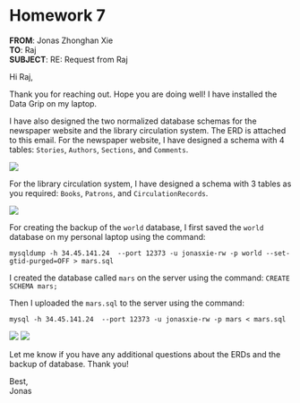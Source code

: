 # Homework 7

**FROM**: Jonas Zhonghan Xie  
**TO**: Raj  
**SUBJECT**: RE: Request from Raj

Hi Raj,

Thank you for reaching out. Hope you are doing well! I have installed the Data Grip on my laptop.

I have also designed the two normalized database schemas for the newspaper website and the library circulation system. The ERD is attached to this email. For the newspaper website, I have designed a schema with 4 tables: `Stories`, `Authors`, `Sections`, and `Comments`.

<img src="Screenshot 2025-03-23 at 1.57.14 PM.png">

For the library circulation system, I have designed a schema with 3 tables as you required: `Books`, `Patrons`, and `CirculationRecords`.

<img src="Screenshot 2025-03-23 at 1.57.29 PM.png">

For creating the backup of the `world` database, I first saved the `world` database on my personal laptop using the command:

`mysqldump -h 34.45.141.24  --port 12373 -u jonasxie-rw -p world --set-gtid-purged=OFF > mars.sql `

I created the database called `mars` on the server using the command: `CREATE SCHEMA mars;`

Then I uploaded the `mars.sql` to the server using the command: 

`mysql -h 34.45.141.24  --port 12373 -u jonasxie-rw -p mars < mars.sql`

<img src="Screenshot 2025-03-23 at 2.21.45 PM.png">

<img src="Screenshot 2025-03-23 at 2.21.20 PM.png">

Let me know if you have any additional questions about the ERDs and the backup of database. Thank you!

Best,  
Jonas


